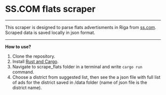 # SS.COM flats scraper

---

This scraper is designed to parse flats advertisments in Riga from [ss.com](https://www.ss.com/en/real-estate/flats/riga/). Scraped data is saved locally in json format.

---

**How to use?**

1. Clone the repository.
2. Install [Rust and Cargo](https://www.rust-lang.org/tools/install).
3. Navigate to scrape_flats folder in a terminal and write `cargo run` command.
4. Choose a district from suggested list, then see the a json file with full list of ads for the district saved in /data folder (name of json file is the district name).
